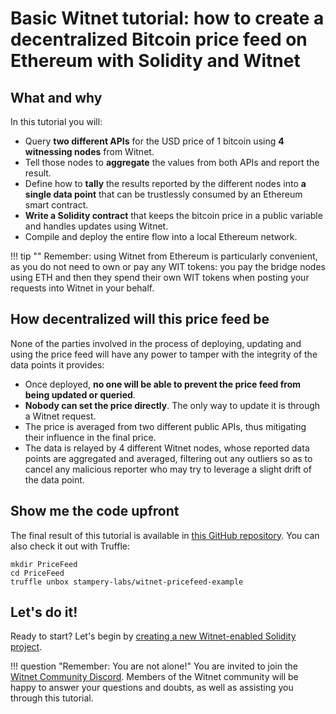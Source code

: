 # Basic Witnet tutorial: how to create a decentralized Bitcoin price feed on Ethereum with Solidity and Witnet

## What and why

In this tutorial you will:

- Query **two different APIs** for the USD price of 1 bitcoin using **4
  witnessing nodes** from Witnet.
- Tell those nodes to **aggregate** the values from both APIs and report
  the result.
- Define how to **tally** the results reported by the different nodes
  into **a single data point** that can be trustlessly consumed by an
  Ethereum smart contract.
- **Write a Solidity contract** that keeps the bitcoin price in a public
  variable and handles updates using Witnet.
- Compile and deploy the entire flow into a local Ethereum network.

!!! tip ""
    Remember: using Witnet from Ethereum is particularly convenient, as
    you do not need to own or pay any WIT tokens: you pay the bridge
    nodes using ETH and then they spend their own WIT tokens when 
    posting your requests into Witnet in your behalf. 

## How decentralized will this price feed be

None of the parties involved in the process of deploying, updating and
using the price feed will have any power to tamper with the integrity of
the data points it provides:

- Once deployed, **no one will be able to prevent the price feed from
  being updated or queried**.
- **Nobody can set the price directly**. The only way to update it is
  through a Witnet request.
- The price is averaged from two different public APIs, thus mitigating
  their influence in the final price.
- The data is relayed by 4 different Witnet nodes, whose reported data
  points are aggregated and averaged, filtering out any outliers so as
  to cancel any malicious reporter who may try to leverage a slight
  drift of the data point.

## Show me the code upfront

The final result of this tutorial is available in
[this GitHub repository][pricefeed]. You can also check it out with
Truffle:

```console
mkdir PriceFeed
cd PriceFeed
truffle unbox stampery-labs/witnet-pricefeed-example
```

## Let's do it!

Ready to start? Let's begin by [creating a new Witnet-enabled Solidity
project][create-project].

!!! question "Remember: You are not alone!"
    You are invited to join the [Witnet Community Discord][discord].
    Members of the Witnet community will be happy to answer your
    questions and doubts, as well as assisting you through this
    tutorial.

[discord]: https://discord.gg/X4uurfP
[pricefeed]: https://github.com/stampery-labs/witnet-pricefeed-example
[create-project]: /tutorials/bitcoin-price-feed/create-project
